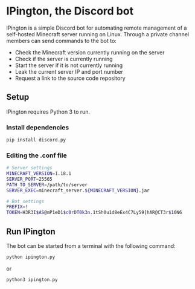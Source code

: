 # IPington, the Discord bot

IPington is a simple Discord bot for automating remote management of a self-hosted Minecraft server running on Linux. Through a private channel members can send commands to the bot to:
 - Check the Minecraft version currently running on the server
 - Check if the server is currently running
 - Start the server if it is not currently running
 - Leak the current server IP and port number
 - Request a link to the source code repository

## Setup
IPington requires Python 3 to run.

### Install dependencies
```sh
pip install discord.py
```

### Editing the .conf file
```sh
# Server settings
MINECRAFT_VERSION=1.18.1
SERVER_PORT=25565
PATH_TO_SERVER=/path/to/server
SERVER_EXEC=minecraft_server.${MINECRAFT_VERSION}.jar

# Bot settings
PREFIX=!
TOKEN=H3R3I$AS@mP1eD1$c0rDT0k3n.1tSh0u1d8eEx4C7Ly59[hAR@CT3r$10N6
```

## Run IPington
The bot can be started from a terminal with the following command:
```sh
python ipington.py
```
or
```sh
python3 ipington.py
```
